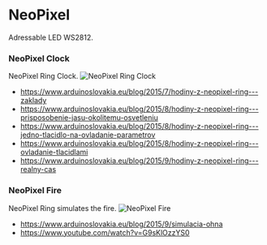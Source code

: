 # NeoPixel
Adressable LED WS2812.

### NeoPixel Clock
NeoPixel Ring Clock.
![NeoPixel Ring Clock](https://www.arduinoslovakia.eu/image?name=arduino_neopixel_ring_clock.jpg "NeoPixel Ring Clock")
* https://www.arduinoslovakia.eu/blog/2015/7/hodiny-z-neopixel-ring---zaklady
* https://www.arduinoslovakia.eu/blog/2015/8/hodiny-z-neopixel-ring---prisposobenie-jasu-okolitemu-osvetleniu
* https://www.arduinoslovakia.eu/blog/2015/8/hodiny-z-neopixel-ring---jedno-tlacidlo-na-ovladanie-parametrov
* https://www.arduinoslovakia.eu/blog/2015/8/hodiny-z-neopixel-ring---ovladanie-tlacidlami
* https://www.arduinoslovakia.eu/blog/2015/9/hodiny-z-neopixel-ring---realny-cas

### NeoPixel Fire
NeoPixel Ring simulates the fire.
![NeoPixel Fire](https://www.arduinoslovakia.eu/image?name=arduino_neopixel_fire_3.jpg "NeoPixel Fire")
* https://www.arduinoslovakia.eu/blog/2015/9/simulacia-ohna
* https://www.youtube.com/watch?v=G9sKlOzzYS0
